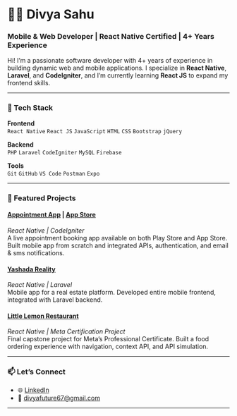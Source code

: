 # 👩‍💻 Divya Sahu

### Mobile & Web Developer | React Native Certified | 4+ Years Experience

Hi! I’m a passionate software developer with 4+ years of experience in building dynamic web and mobile applications. I specialize in **React Native**, **Laravel**, and **CodeIgniter**, and I’m currently learning **React JS** to expand my frontend skills.

---

### 🧰 Tech Stack

**Frontend**  
`React Native` `React JS` `JavaScript` `HTML` `CSS` `Bootstrap` `jQuery`

**Backend**  
`PHP` `Laravel` `CodeIgniter` `MySQL` `Firebase`

**Tools**  
`Git` `GitHub` `VS Code` `Postman` `Expo`

---

### 📱 Featured Projects

#### [Appointment App](https://play.google.com/store/apps/details?id=com.aolappointments) | [App Store](https://apps.apple.com/in/app/aol-appointment/id6471575294)  
*React Native | CodeIgniter*  
A live appointment booking app available on both Play Store and App Store. Built mobile app from scratch and integrated APIs, authentication, and email & sms notifications.

#### [Yashada Reality](https://play.google.com/store/apps/details?id=com.yashadarealty)  
*React Native | Laravel*  
Mobile app for a real estate platform. Developed entire mobile frontend, integrated with Laravel backend.

#### [Little Lemon Restaurant](https://github.com/ds1609/little-lemon)  
*React Native | Meta Certification Project*  
Final capstone project for Meta’s Professional Certificate. Built a food ordering experience with navigation, context API, and API simulation.

---

### 📫 Let’s Connect

- 🌐 [LinkedIn](https://www.linkedin.com/in/divya-sahu-b48846153/)
- 📧 divyafuture67@gmail.com

---
